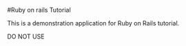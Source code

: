 #Ruby on rails Tutorial

This is a demonstration application for Ruby on Rails tutorial.

DO NOT USE
